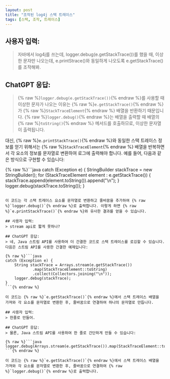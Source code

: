 ```yaml
---
layout: post
title: "조작된 log4j 스택 트레이스"
tags: [스택, 조작, 트레이스]
---
```


## 사용자 입력:
> 자바에서 log4j를 쓰는데, logger.debug(e.getStackTrace())를 했을 때, 이상한 문자만 나오는데, e.printStrace()와 동일하게 나오도록 e.getStackTrace()를 조작해봐.

## ChatGPT 응답:
> {% raw %}`logger.debug(e.getStackTrace())`{% endraw %}를 사용할 때 이상한 문자가 나오는 이유는 {% raw %}`e.getStackTrace()`{% endraw %}가 {% raw %}`StackTraceElement`{% endraw %} 배열을 반환하기 때문입니다. {% raw %}`logger.debug()`{% endraw %}는 배열을 출력할 때 배열의 {% raw %}`toString()`{% endraw %} 메서드를 호출하므로, 이상한 문자열이 출력됩니다.

대신, {% raw %}`e.printStackTrace()`{% endraw %}와 동일한 스택 트레이스 정보를 얻기 위해서는 {% raw %}`StackTraceElement`{% endraw %} 배열을 반복하면서 각 요소의 정보를 문자열로 변환하여 로그에 출력해야 합니다. 예를 들어, 다음과 같은 방식으로 구현할 수 있습니다:

{% raw %}```java
catch (Exception e) {
    StringBuilder stackTrace = new StringBuilder();
    for (StackTraceElement element : e.getStackTrace()) {
        stackTrace.append(element.toString()).append("\n");
    }
    logger.debug(stackTrace.toString());
}
```{% endraw %}

이 코드는 각 스택 트레이스 요소를 문자열로 변환하고 줄바꿈을 추가하여 {% raw %}`logger.debug()`{% endraw %}로 출력합니다. 이렇게 하면 {% raw %}`e.printStackTrace()`{% endraw %}와 유사한 결과를 얻을 수 있습니다.

## 사용자 입력:
> stream api로 짧게 못하나?

## ChatGPT 응답:
> 네, Java 스트림 API를 사용하여 더 간결한 코드로 스택 트레이스를 로깅할 수 있습니다. 다음은 스트림 API를 사용한 간결한 예제입니다:

{% raw %}```java
catch (Exception e) {
    String stackTrace = Arrays.stream(e.getStackTrace())
            .map(StackTraceElement::toString)
            .collect(Collectors.joining("\n"));
    logger.debug(stackTrace);
}
```{% endraw %}

이 코드는 {% raw %}`e.getStackTrace()`{% endraw %}에서 스택 트레이스 배열을 가져와 각 요소를 문자열로 변환한 후, 줄바꿈으로 연결하여 하나의 문자열로 만듭니다.

## 사용자 입력:
> 한줄로 만들어.

## ChatGPT 응답:
> 물론, Java 스트림 API를 사용하여 한 줄로 간단하게 만들 수 있습니다:

{% raw %}```java
logger.debug(Arrays.stream(e.getStackTrace()).map(StackTraceElement::toString).collect(Collectors.joining("\n")));
```{% endraw %}

이 코드는 {% raw %}`e.getStackTrace()`{% endraw %}에서 스택 트레이스 배열을 가져와 각 요소를 문자열로 변환한 후, 줄바꿈으로 연결하여 {% raw %}`logger.debug()`{% endraw %}로 출력합니다.

